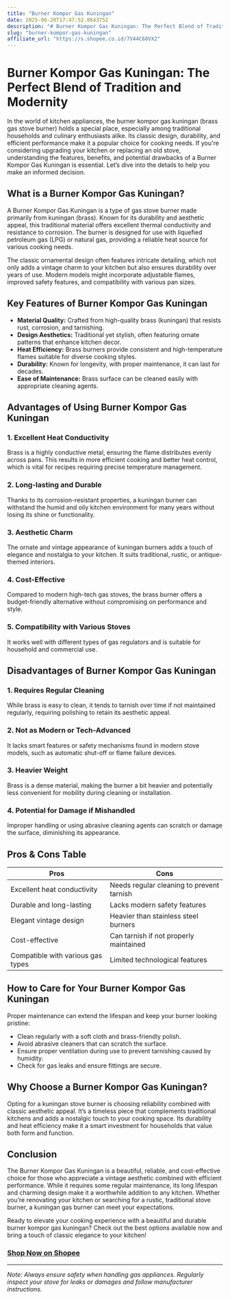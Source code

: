 ```yaml
---
title: "Burner Kompor Gas Kuningan"
date: 2025-06-20T17:47:52.864375Z
description: "# Burner Kompor Gas Kuningan: The Perfect Blend of Tradition and Modernity..."
slug: "burner-kompor-gas-kuningan"
affiliate_url: "https://s.shopee.co.id/7V44C68VX2"
---
```

# Burner Kompor Gas Kuningan: The Perfect Blend of Tradition and Modernity

In the world of kitchen appliances, the burner kompor gas kuningan (brass gas stove burner) holds a special place, especially among traditional households and culinary enthusiasts alike. Its classic design, durability, and efficient performance make it a popular choice for cooking needs. If you're considering upgrading your kitchen or replacing an old stove, understanding the features, benefits, and potential drawbacks of a Burner Kompor Gas Kuningan is essential. Let’s dive into the details to help you make an informed decision.

## What is a Burner Kompor Gas Kuningan?

A Burner Kompor Gas Kuningan is a type of gas stove burner made primarily from kuningan (brass). Known for its durability and aesthetic appeal, this traditional material offers excellent thermal conductivity and resistance to corrosion. The burner is designed for use with liquefied petroleum gas (LPG) or natural gas, providing a reliable heat source for various cooking needs.

The classic ornamental design often features intricate detailing, which not only adds a vintage charm to your kitchen but also ensures durability over years of use. Modern models might incorporate adjustable flames, improved safety features, and compatibility with various pan sizes.

## Key Features of Burner Kompor Gas Kuningan

- **Material Quality:** Crafted from high-quality brass (kuningan) that resists rust, corrosion, and tarnishing.
- **Design Aesthetics:** Traditional yet stylish, often featuring ornate patterns that enhance kitchen decor.
- **Heat Efficiency:** Brass burners provide consistent and high-temperature flames suitable for diverse cooking styles.
- **Durability:** Known for longevity, with proper maintenance, it can last for decades.
- **Ease of Maintenance:** Brass surface can be cleaned easily with appropriate cleaning agents.

## Advantages of Using Burner Kompor Gas Kuningan

### 1. Excellent Heat Conductivity

Brass is a highly conductive metal, ensuring the flame distributes evenly across pans. This results in more efficient cooking and better heat control, which is vital for recipes requiring precise temperature management.

### 2. Long-lasting and Durable

Thanks to its corrosion-resistant properties, a kuningan burner can withstand the humid and oily kitchen environment for many years without losing its shine or functionality.

### 3. Aesthetic Charm

The ornate and vintage appearance of kuningan burners adds a touch of elegance and nostalgia to your kitchen. It suits traditional, rustic, or antique-themed interiors.

### 4. Cost-Effective

Compared to modern high-tech gas stoves, the brass burner offers a budget-friendly alternative without compromising on performance and style.

### 5. Compatibility with Various Stoves

It works well with different types of gas regulators and is suitable for household and commercial use.

## Disadvantages of Burner Kompor Gas Kuningan

### 1. Requires Regular Cleaning

While brass is easy to clean, it tends to tarnish over time if not maintained regularly, requiring polishing to retain its aesthetic appeal.

### 2. Not as Modern or Tech-Advanced

It lacks smart features or safety mechanisms found in modern stove models, such as automatic shut-off or flame failure devices.

### 3. Heavier Weight

Brass is a dense material, making the burner a bit heavier and potentially less convenient for mobility during cleaning or installation.

### 4. Potential for Damage if Mishandled

Improper handling or using abrasive cleaning agents can scratch or damage the surface, diminishing its appearance.

## Pros & Cons Table

| Pros                                | Cons                                       |
|-------------------------------------|--------------------------------------------|
| Excellent heat conductivity       | Needs regular cleaning to prevent tarnish |
| Durable and long-lasting           | Lacks modern safety features              |
| Elegant vintage design             | Heavier than stainless steel burners    |
| Cost-effective                      | Can tarnish if not properly maintained  |
| Compatible with various gas types  | Limited technological features          |

## How to Care for Your Burner Kompor Gas Kuningan

Proper maintenance can extend the lifespan and keep your burner looking pristine:

- Clean regularly with a soft cloth and brass-friendly polish.
- Avoid abrasive cleaners that can scratch the surface.
- Ensure proper ventilation during use to prevent tarnishing caused by humidity.
- Check for gas leaks and ensure fittings are secure.

## Why Choose a Burner Kompor Gas Kuningan?

Opting for a kuningan stove burner is choosing reliability combined with classic aesthetic appeal. It’s a timeless piece that complements traditional kitchens and adds a nostalgic touch to your cooking space. Its durability and heat efficiency make it a smart investment for households that value both form and function.

## Conclusion

The Burner Kompor Gas Kuningan is a beautiful, reliable, and cost-effective choice for those who appreciate a vintage aesthetic combined with efficient performance. While it requires some regular maintenance, its long lifespan and charming design make it a worthwhile addition to any kitchen. Whether you’re renovating your kitchen or searching for a rustic, traditional stove burner, a kuningan gas burner can meet your expectations.

Ready to elevate your cooking experience with a beautiful and durable burner kompor gas kuningan? Check out the best options available now and bring a touch of classic elegance to your kitchen!

### [Shop Now on Shopee](https://s.shopee.co.id/7V44C68VX2)

---

*Note: Always ensure safety when handling gas appliances. Regularly inspect your stove for leaks or damages and follow manufacturer instructions.*